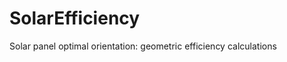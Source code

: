 SolarEfficiency
===============


Solar panel optimal orientation: geometric efficiency calculations

